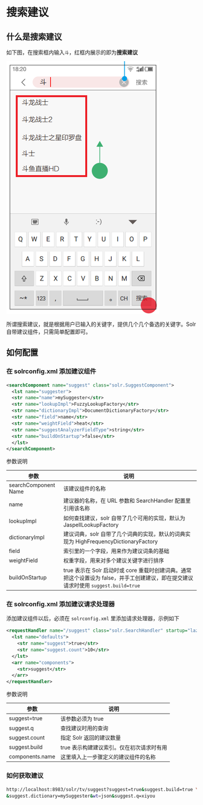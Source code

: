 # 搜索建议

## 什么是搜索建议

如下图，在搜索框内输入`斗`，红框内展示的即为**搜索建议**

![搜索建议示意图](search-suggest.PNG)

所谓搜索建议，就是根据用户已输入的关键字，提供几个几个备选的关键字。Solr 自带建议组件，只需简单配置即可。

## 如何配置

### 在 solrconfig.xml 添加建议组件

```xml
<searchComponent name="suggest" class="solr.SuggestComponent">
  <lst name="suggester">
  <str name="name">mySuggester</str>
  <str name="lookupImpl">FuzzyLookupFactory</str>
  <str name="dictionaryImpl">DocumentDictionaryFactory</str>
  <str name="field">name</str>
  <str name="weightField">heat</str>
  <str name="suggestAnalyzerFieldType">string</str>
  <str name="buildOnStartup">false</str>
  </lst>
</searchComponent>
```

参数说明

| 参数 | 说明 |
| -- | -- |
| searchComponent Name | 该建议组件的名称 |
| name | 建议器的名称，在 URL 参数和 SearchHandler 配置里引用该名称 |
| lookupImpl | 如何查找建议，solr 自带了几个可用的实现，默认为 JaspellLookupFactory |
| dictionaryImpl | 建议词典，solr 自带了几个词典的实现，默认的词典实现为 HighFrequencyDictionaryFactory |
| field | 索引里的一个字段，用来作为建议词条的基础 |
| weightField | 权重字段，用来对多个建议关键字进行排序 |
| buildOnStartup | true 表示在 Solr 启动时或 core 重载时创建词典。通常把这个设置设为 false，并手工创建建议，即在提交建议请求时使用 `suggest.build=true`|

### 在 solrconfig.xml 添加建议请求处理器

添加建议组件以后，必须在 `solrconfig.xml` 里添加请求处理器，示例如下

```xml
<requestHandler name="/suggest" class="solr.SearchHandler" startup="lazy">
  <lst name="defaults">
    <str name="suggest">true</str>
    <str name="suggest.count">10</str>
  </lst>
  <arr name="components">
    <str>suggest</str>
  </arr>
</requestHandler>
```

参数说明

| 参数 | 说明 |
| -- | -- |
| suggest=true | 该参数必须为 true |
| suggest.q | 查找建议时用的查询 |
| suggest.count | 指定 Solr 返回的建议数量 |
| suggest.build | true 表示构建建议索引。仅在初次请求时有用 |
| components.name| 这里填入上一步骤定义的建议组件的名称 |

### 如何获取建议

```bash
http://localhost:8983/solr/tv/suggest?suggest=true&suggest.build=true \
&suggest.dictionary=mySuggester&wt=json&suggest.q=xiyou
```